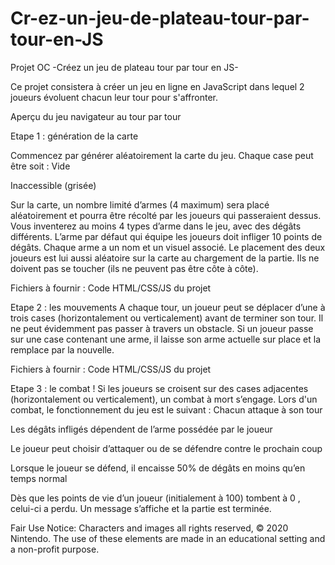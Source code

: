 # Cr-ez-un-jeu-de-plateau-tour-par-tour-en-JS
Projet OC -Créez un jeu de plateau tour par tour en JS-


Ce projet consistera à créer un jeu en ligne en JavaScript dans lequel 2 joueurs évoluent chacun leur tour pour s'affronter. 

Aperçu du jeu navigateur au tour par tour

Etape 1 : génération de la carte

Commencez par générer aléatoirement la carte du jeu. Chaque case peut être soit :
Vide

Inaccessible (grisée)

Sur la carte, un nombre limité d’armes (4 maximum) sera placé aléatoirement et pourra être récolté par les joueurs qui passeraient dessus.
Vous inventerez au moins 4 types d’arme dans le jeu, avec des dégâts différents. L’arme par défaut qui équipe les joueurs doit infliger 10 points de dégâts. Chaque arme a un nom et un visuel associé.
Le placement des deux joueurs est lui aussi aléatoire sur la carte au chargement de la partie. Ils ne doivent pas se toucher (ils ne peuvent pas être côte à côte).

Fichiers à fournir :
Code HTML/CSS/JS du projet

Etape 2 : les mouvements
A chaque tour, un joueur peut se déplacer d’une à trois cases (horizontalement ou verticalement) avant de terminer son tour. Il ne peut évidemment pas passer à travers un obstacle.
Si un joueur passe sur une case contenant une arme, il laisse son arme actuelle sur place et la remplace par la nouvelle.

Fichiers à fournir :
Code HTML/CSS/JS du projet

Etape 3 : le combat !
Si les joueurs se croisent sur des cases adjacentes (horizontalement ou verticalement), un combat à mort s’engage.
Lors d'un combat, le fonctionnement du jeu est le suivant :
Chacun attaque à son tour

Les dégâts infligés dépendent de l’arme possédée par le joueur

Le joueur peut choisir d’attaquer ou de se défendre contre le prochain coup

Lorsque le joueur se défend, il encaisse 50% de dégâts en moins qu’en temps normal

Dès que les points de vie d’un joueur (initialement à 100) tombent à 0 , celui-ci a perdu. Un message s’affiche et la partie est terminée.




Fair Use Notice: Characters and images all rights reserved, © 2020 Nintendo. 
                 The use of these elements are made in an educational setting and a non-profit purpose.
